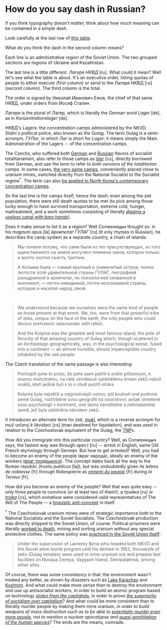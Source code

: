 How do you say dash in Russian?
===

If you think typography doesn't matter, think about how much meaning can be contained in a simple dash.

Look carefully at the last row of [this table](https://ru.wikisource.org/wiki/Приказ_НКВД_от_30.07.1937_№_00447#II._.D0.9E_.D0.9C.D0.95.D0.A0.D0.90.D0.A5_.D0.9D.D0.90.D0.9A.D0.90.D0.97.D0.90.D0.9D.D0.98.D0.AF_.D0.A0.D0.95.D0.9F.D0.A0.D0.95.D0.A1.D0.A1.D0.98.D0.A0.D0.A3.D0.95.D0.9C.D0.AB.D0.9C_.D0.98_.D0.9A.D0.9E.D0.9B.D0.98.D0.A7.D0.95.D0.A1.D0.A2.D0.92.D0.95_.D0.9F.D0.9E.D0.94.D0.9B.D0.95.D0.96.D0.90.D0.A9.D0.98.D0.A5_.D0.A0.D0.95.D0.9F.D0.A0.D0.95.D0.A1.D0.A1.D0.98.D0.98.).

What do you think the dash in the second column means?

Each line is an administrative region of the Soviet Union. The two grouped sections are regions of Ukraine and Kazakhstan.

The last line is a little different. *Лагеря НКВД* [ru]. What could it mean? Well let's see what the table is about. It's an executive order, listing quotas of people to either execute (first column) or send to the Лагеря НКВД [ru] (second column). The third column is the total.

The order is signed by Николай Иванович Ежов, the chief of that same НКВД, under orders from Иосиф Сталин.

Лагеря is the plural of Лагер, which is literally the German word *Lager* [de], as in *Konzentrationslager* [de].

НКВД's Lagers: the concentration camps administered by the NKVD, Stalin's political police, also known as *the Gulag*. The term Gulag is a semi-acronym, *ГУЛаг*, in which *Лаг* is short for *Lager*: it means simply the Main Administration of the Lagers -- of the concentration camps.

The Czechs, who suffered both [German](http://www.blesk.cz/clanek/zpravy-udalosti/314998/koncentracni-tabory-na-uzemi-ceskoslovenska-vezni-umirali-v-52-lagrech.html) and [Russian](https://www.respekt.cz/fokus/jak-ucit-o-komunistickych-lagrech-a-normalizaci) flavors of socialist totalitarianism, also refer to those camps as *[lágr](https://fr.wiktionary.org/wiki/l%C3%A1gr#Tch.C3.A8que)* [cs], directly borrowed from German, and use the term to refer to *both versions of the totalitarian camps*. In some cases, [the very same camps](https://cs.wikipedia.org/wiki/N%C3%A1pravn%C4%9B_pracovn%C3%AD_t%C3%A1bory_p%C5%99i_%C4%8Deskoslovensk%C3%BDch_uranov%C3%BDch_dolech), conveniently placed close to uranium mines, switched directly from the National Socialist to the Socialist regime<sup>\*</sup>. The term can also [be applied to North Korea's contemporary concentration camps](https://www.novinky.cz/zahranicni/svet/431941-hlad-muceni-a-16hodinova-pracovni-doba-v-lagrech-kldr-je-vezneno-na-120-tisic-lidi.html).

So the last line is the camps itself, hence the dash: even among the *zek* population, there were still death quotas to be met (to pick among those lucky enough to have survived transportation, extreme cold, hunger, maltreatment, and a work sometimes consisting of literally *[digging a useless canal with bare hands](https://en.wikipedia.org/wiki/White_Sea%E2%80%93Baltic_Canal#Working_conditions)*).

Does it make sense to list it as a region? Well Солженицын thought so: in his *magnum opus* [la] *Архипелаг ГУЛАГ* [ru] (it only rhymes in Russian), he describes the camp system as a separate country, a chain of islands:

> Мы поняли потому, что сами были из тех присутствующих, из того единственного на земле могучего племени зэков, которое только и могло охотно съесть тритона.
>
> А Колыма была — самый крупный и знаменитый остров, полюс лютости этой удивительной страны ГУЛАГ, географией разодранной в архипелаг, но психологией скованной в континент, — почти невидимой, почти неосязаемой страны, которую и населял народ зэков.

&nbsp;

> We understood because we ourselves were the same kind of people as those present at that event. We, too, were from that powerful tribe of zeks, unique on the face of the earth, the only people who could devour prehistoric salamander with relish.
>
> And the Kolyma was the greatest and most famous island, the pole of ferocity of that amazing country of Gulag which, though scattered in an Archipelago geographically, was, in the psychological sense, fused into a continent — an almost invisible, almost imperceptible country inhabited by the zek people. 

The Czech translation of the same passage is also interesting:

> Pochopili jsme to proto, že jsme sami patřili k oněm přítomným, k onomu mohutnému, na celé zeměkouli ojedinělému kmeni zeků neboli muklů, kteří jedině byli s to s chutí pozřít mloka.
>
>Kolyma byla největší a nejproslulejší ostrov, pól krutosti oné podivné země Gulag, roztříštěné svou geografií na souostroví, avšak stmelené svou psychologií v kontinent, oné skoro neviditelné a nehmatatelné země, jež byla zalidněna národem zeků.

It introduces an alternate term for *zek*, *[mukl](https://cs.wikipedia.org/wiki/Mukl)*, which is a reverse acronym for *muž určený k likvidaci* [cs] (man destined for liquidation), and was used in relation to the Czechoslovak equivalent of the Gulag, the [TNP](https://cs.wikipedia.org/wiki/T%C3%A1bor_nucen%C3%A9_pr%C3%A1ce)s.

How did you immigrate into this particular country? Well, as Солженицын says, the fastest way was through *арест* [ru] -- arrest in English, same Old French etymology through German. But how to get arrested? Well, you had to become an enemy of the people (враг народа), ideally an enemy of the workers ([враг трудящихся](https://ru.wikipedia.org/wiki/58-%D1%8F_%D1%81%D1%82%D0%B0%D1%82%D1%8C%D1%8F)). The concept dates back all the way to the Roman republic (*hostis publicus* [la]), but was undoubtedly given its *lettres de noblesse* [fr] through Robespierre as *[ennemi du peuple](http://gallica.bnf.fr/ark:/12148/bpt6k56373g/f2.image)* [fr] during *la Terreur* [fr].

How did you become an enemy of the people? Well that was quite easy -- only three people to convince (or at least two of them!), a *тройка* [ru] or *[trojka](http://www.moderni-dejiny.cz/clanek/zakon-247-48-sb-o-taborech-nucene-prace-25-10-1948/)* [cs], which somehow were considered valid representatives of The Will of The People -- a [linguistic anti-concept](http://fr.liberpedia.org/R%C3%A9ification) in itself.

<sup>\*</sup> The Czechoslovak uranium mines were of strategic importance both to the National Socialists and the Soviet Socialists. The Czechoslovak production was directly shipped to the Soviet Union, of course. Political prisoners were literally [worked to death](https://cs.wikipedia.org/wiki/V%C4%9B%C5%BE_smrti), mining and sorting uranium without any special protective clothes. The same policy was [practiced in the Soviet Union itself](https://en.wikipedia.org/wiki/Gulag):

> Under the supervision of Lavrenty Beria who headed both NKVD and the Soviet atom bomb program until his demise in 1953, thousands of zeks (Gulag inmates) were used to mine uranium ore and prepare test facilities on Novaya Zemlya, Vaygach Island, Semipalatinsk, among other sites.

Of course, there was some consistency in that: the environment wasn't treated any better, as shown by disasters such as [Lake Karachay](https://en.wikipedia.org/wiki/Lake_Karachay) and [Kyshtym](https://en.wikipedia.org/wiki/Kyshtym_disaster). And what could make more sense than to destroy the environment *and* use up antisocialist workers, in order to build an atomic program based on technology *[stolen from the capitalists](https://en.wikipedia.org/wiki/Atomic_spies)*, in order to *prove [the superiority of socialism over capitalism](http://laissez-faire.ch/fr/articles/pourquoi-le-parti-socialiste-ne-devrait-pas-exister/)*? And what could be more consistent than to literally murder people by making them mine uranium, *in order to build weapons of mass destruction such as to be able to [potentially murder even more people](https://www.google.ch/search?q=russian+nuclear+parade&safe=off&biw=1920&bih=995&espv=2&source=lnms&tbm=isch&sa=X&ved=0ahUKEwjC7qDz2Y_SAhWta5oKHQ9XCF8Q_AUIBigB&dpr=1#imgrc=_), not to mention a nuclear apocalypse and [quasi-annihilation of the human species](https://www.letemps.ch/2017/09/19/nuit-plus-longue-stanislav-petrov)*? The ends are the means, comrade. 
